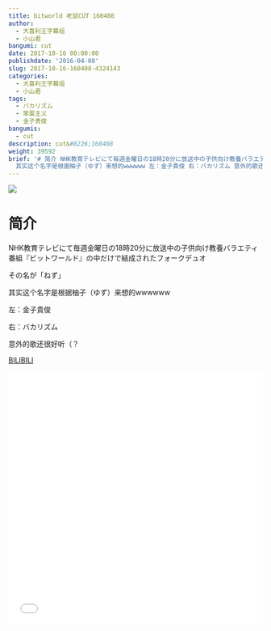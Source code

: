 ```yaml
---
title: bitworld 老鼠CUT 160408
author:
  - 大喜利王字幕组
  - 小山君
bangumi: cut
date: 2017-10-16 00:00:00
publishdate: '2016-04-08'
slug: 2017-10-16-160408-4324143
categories:
  - 大喜利王字幕组
  - 小山君
tags:
  - バカリズム
  - 笨蛋主义
  - 金子贵俊
bangumis:
  - cut
description: cut&#8226;160408
weight: 39592
brief: '# 简介 NHK教育テレビにて毎週金曜日の18時20分に放送中の子供向け教養バラエティ番組『ビットワールド』の中だけで結成されたフォークデュオ その名が「ねず」
  其实这个名字是根据柚子（ゆず）来想的wwwwww 左：金子貴俊 右：バカリズム 意外的歌还很好听（？'
---
```


![](https://i.imgur.com/gE8gOrt.jpg)

# 简介  
NHK教育テレビにて毎週金曜日の18時20分に放送中の子供向け教養バラエティ番組『ビットワールド』の中だけで結成されたフォークデュオ


その名が「ねず」


其实这个名字是根据柚子（ゆず）来想的wwwwww


左：金子貴俊


右：バカリズム


意外的歌还很好听（？







  [BILIBILI](https://www.bilibili.com/video/av4324143/)


<div class="vcontainer">  <iframe class='video' src="//www.bilibili.com/blackboard/player.html?aid=4324143" width="100%" height="500" frameborder="0" allowfullscreen="allowfullscreen"></iframe></div>
